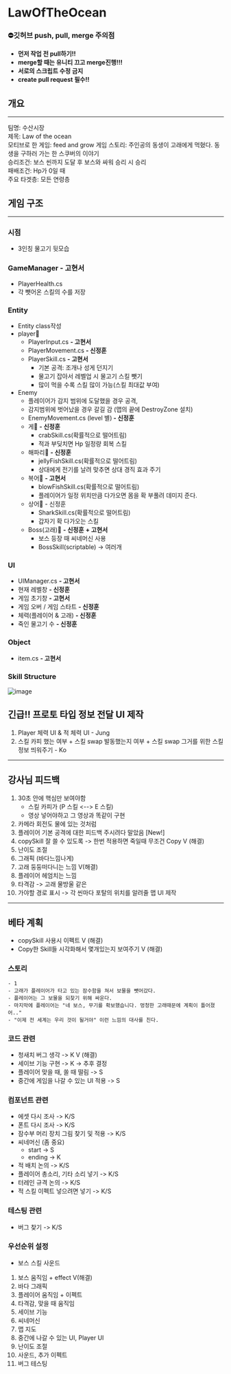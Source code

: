 # LawOfTheOcean
### ⛔<b>깃허브 push, pull, merge 주의점</b>
- <b>먼저 작업 전 pull하기!!</b> 
- <b>merge할 때는 유니티 끄고 merge진행!!!</b>
- <b>서로의 스크립트 수정 금지</b>
- <b>create pull request 필수!!</b> 
## 개요
---
팀명: 수산시장<br>
제목: Law of the ocean<br>
모티브로 한 게임: feed and grow
게임 스토리: 주인공의 동생이 고래에게 먹혔다. 동생을 구하러 가는 한 스쿠버의 이야기<br>
승리조건: 보스 씬까지 도달 후 보스와 싸워 승리 시 승리<br>
패배조건: Hp가 0일 때<br>
주요 타겟층: 모든 연령층
<br>
## 게임 구조
---
### 시점
- 3인칭 물고기 뒷모습
### GameManager  <b> - 고현서</b>
- PlayerHealth.cs
- 각 뺏어온 스킬의 수를 저장 
### Entity
- Entity class작성
- player🤽
    - PlayerInput.cs <b>- 고현서</b>
    - PlayerMovement.cs <b> - 신정훈</b>
    - PlayerSkill.cs <b>- 고현서</b>
        - 기본 공격: 조개나 성게 던지기
        - 물고기 잡아서 레벨업 시 물고기 스킬 뺏기
        - 많이 먹을 수록 스킬 많이 가능(스킬 최대값 부여)
- Enemy
    - 플레이어가 감지 범위에 도달했을 경우 공격,
    - 감지범위에 벗어났을 경우 갈길 감 (맵의 끝에 DestroyZone 설치)
    - EnemyMovement.cs (level 별)<b> - 신정훈</b>
    - 게🦀 <b> - 신정훈</b>
        - crabSkill.cs(확률적으로 떨어트림)
        - 적과 부딪치면 Hp 일정량 회복 스킬
    - 해파리🐙 <b> - 신정훈</b>
        - jellyFishSkill.cs(확률적으로 떨어트림)
        - 상대에게 전기를 날려 맞추면 상대 경직 효과 주기
    - 복어🐡 <b>- 고현서</b>
        - blowFishSkill.cs(확률적으로 떨어트림)
        - 플레이어가 일정 위치만큼 다가오면 몸을 확 부풀려 데미지 준다. 
    - 상어🦈 - 신정훈</b>
        - SharkSkill.cs(확률적으로 떨어트림)
        - 갑자기 확 다가오는 스킬
    - Boss(고래)🐋 <b> - 신정훈</b> <b>+ 고현서</b>
        - 보스 등장 때 씨네머신 사용
        - BossSkill(scriptable) -> 여러개

### UI
- UIManager.cs <b>- 고현서</b>
- 현재 레벨창 <b> - 신정훈</b>
- 게임 초기창 <b>- 고현서</b>
- 게임 오버 / 게임 스타트 <b> - 신정훈</b>
- 체력(플레이어 & 고래) <b> - 신정훈</b>
- 죽인 물고기 수 <b> - 신정훈</b>
### Object
- item.cs <b>- 고현서</b>
### Skill Structure
![image](https://user-images.githubusercontent.com/76097749/177246976-2dbe747a-5673-4db8-b7d8-31cc574927ef.png)

## 긴급!! 프로토 타입 정보 전달 UI 제작
1. Player 체력 UI & 적 체력 UI - Jung
2. 스킬 카피 했는 여부 + 스킬 swap 발동했는지 여부  + 스킬 swap 그거를 위한 스킬 정보 띄워주기 - Ko

---
## <b>강사님 피드백</b>
1. 30초 안에 핵심만 보여야함
     - 스킬 카피가 (P 스킬 <--> E 스킬)
     - 영상 넣어야하고 그 영상과 똑같이 구현
2. 카메라 회전도 물에 있는 것처럼
3. 플레이어 기본 공격에 대한 피드백 주시려다 말았음
[New!]
4. copySkill 잘 쓸 수 있도록 -> 한번 적용하면 죽일때 무조건 Copy V (해결)
5. 난이도 조절
6. 그래픽 (바다느낌나게)
7. 고래 둥둥떠다니는 느낌 V(해결)
8. 플레이어 헤엄치는 느낌
9. 타격감 -> 고래 물방울 같은 
10. 가야할 경로 표시 -> 각 씬마다 포탈의 위치를 알려줄 맵 UI 제작
---
## <b>베타 계획</b>
- copySkill 사용시 이펙트 V (해결)
- Copy한 Skill들 시각화해서 몇개있는지 보여주기 V (해결)
### <b>스토리</b>
    - 1 
    - 고래가 플레이어가 타고 있는 잠수함을 쳐서 보물을 뺏어갔다.
    - 플레이어는 그 보물을 되찾기 위해 싸운다.
    - 마지막에 플레이어는 "네 보스, 무기를 확보했습니다. 멍청한 고래때문에 계획이 틀어졌어.." 
    - "이제 전 세계는 우리 것이 될거야" 이런 느낌의 대사를 친다.
### <b>코드 관련</b>
- 청새치 버그 생각  -> K V (해결)
- 세이브 기능 구현 -> K -> 추후 결정
- 플레이어 맞을 때, 쏠 때 떨림 -> S
- 중간에 게임을 나갈 수 있는 UI 적용 -> S

### <b>컴포넌트 관련</b>
- 에셋 다시 조사 -> K/S
- 폰트 다시 조사 -> K/S
- 잠수부 머리 장치 그림 찾기 및 적용 -> K/S
- 씨네머신 (좀 중요) 
    - start -> S
    - ending -> K 
- 적 배치 논의 -> K/S
- 플레이어 총소리, 기타 소리 넣기 -> K/S
- 터레인 규격 논의 -> K/S
- 적 스킬 이펙트 넣으려면 넣기 -> K/S

### <b>테스팅 관련</b>
- 버그 찾기 -> K/S
### <b>우선순위 설정</b>
+ 보스 스킬 사운드
1. 보스 움직임 + effect V(해결)
2. 바다 그래픽
3. 플레이어 움직임 + 이펙트 
4. 타격감, 맞을 때 움직임
4. 세이브 기능
5. 씨네머신
6. 맵 지도 
8. 중간에 나갈 수 있는 UI, Player UI
7. 난이도 조절
9. 사운드, 추가 이펙트
10. 버그 테스팅
